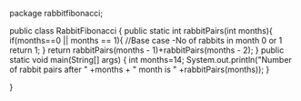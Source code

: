 package rabbitfibonacci;


public class RabbitFibonacci {
    public static int rabbitPairs(int months){
        if(months==0 || months == 1){ //Base case -No of rabbits in month 0 or 1
            return 1;
        }
        return rabbitPairs(months - 1)+rabbitPairs(months - 2);
    }
    public static void main(String[] args) {
        int months=14;
        System.out.println("Number of rabbit pairs after "
                          +months + " month is "
                          +rabbitPairs(months));
    }
    
}
